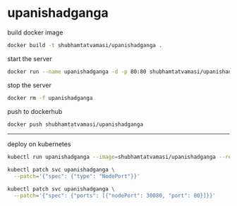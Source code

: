 # upanishadganga

build docker image
```bash
docker build -t shubhamtatvamasi/upanishadganga .
```

start the server
```bash
docker run --name upanishadganga -d -p 80:80 shubhamtatvamasi/upanishadganga
```

stop the server
```bash
docker rm -f upanishadganga
```

push to dockerhub
```bash
docker push shubhamtatvamasi/upanishadganga
```
---

deploy on kubernetes
```bash
kubectl run upanishadganga --image=shubhamtatvamasi/upanishadganga --restart=Never --port=80 --expose

kubectl patch svc upanishadganga \
  --patch='{"spec": {"type": "NodePort"}}'

kubectl patch svc upanishadganga \
  --patch='{"spec": {"ports": [{"nodePort": 30080, "port": 80}]}}'
```
